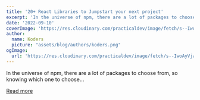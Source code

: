 ```yaml
---
title: '20+ React Libraries to Jumpstart your next project'
excerpt: 'In the universe of npm, there are a lot of packages to choose from, so knowing which one to choose...'
date: '2022-09-10'
coverImage: 'https://res.cloudinary.com/practicaldev/image/fetch/s--IwoAyVja--/c_imagga_scale,f_auto,fl_progressive,h_420,q_auto,w_1000/https://dev-to-uploads.s3.amazonaws.com/uploads/articles/neh77j837ziedpiyu7aa.png'
author:
  name: Koders
  picture: "assets/blog/authors/koders.png"
ogImage:
  url: 'https://res.cloudinary.com/practicaldev/image/fetch/s--IwoAyVja--/c_imagga_scale,f_auto,fl_progressive,h_420,q_auto,w_1000/https://dev-to-uploads.s3.amazonaws.com/uploads/articles/neh77j837ziedpiyu7aa.png'
---
```


In the universe of npm, there are a lot of packages to choose from, so knowing which one to choose...

[Read more](https://dev.to/mojodev/20-react-libraries-to-jumpstart-your-next-project-30fd)
